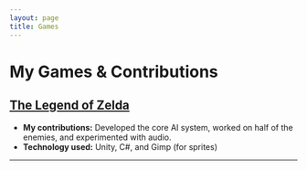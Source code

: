 ```yaml
---
layout: page
title: Games
---
```


# My Games & Contributions

## [The Legend of Zelda](link-to-your-playable-game-or-github-repo)
- **My contributions:** Developed the core AI system, worked on half of the enemies, and experimented with audio.
- **Technology used:** Unity, C#, and Gimp (for sprites)

---
